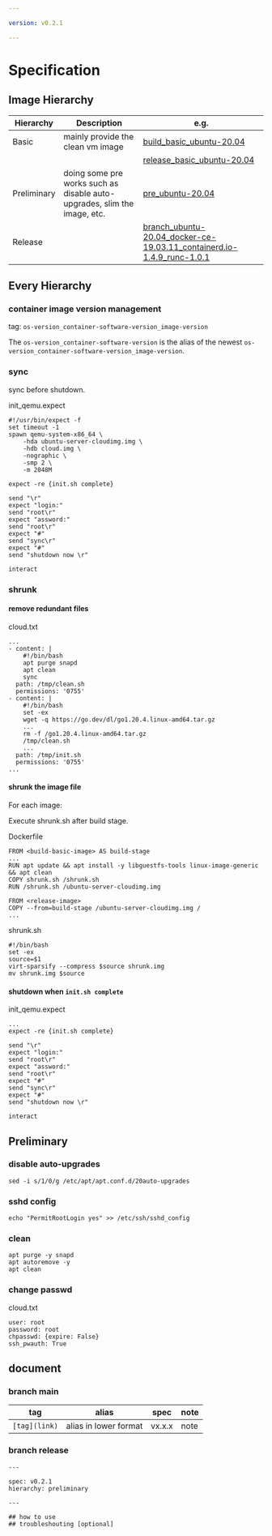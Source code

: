 ```yaml
---

version: v0.2.1

---
```


# Specification

## Image Hierarchy

| Hierarchy | Description | e.g. |
| --- | --- | --- |
| Basic | mainly provide the clean vm image | [build_basic_ubuntu-20.04](https://github.com/ssst0n3/docker_archive/tree/build_basic_ubuntu-20.04) |
| | | [release_basic_ubuntu-20.04](https://github.com/ssst0n3/docker_archive/tree/release_basic_ubuntu-20.04) |
| Preliminary | doing some pre works such as disable auto-upgrades, slim the image, etc. | [pre_ubuntu-20.04](https://github.com/ssst0n3/docker_archive/tree/pre_ubuntu-20.04) |
| Release | | [branch_ubuntu-20.04_docker-ce-19.03.11_containerd.io-1.4.9_runc-1.0.1](https://github.com/ssst0n3/docker_archive/tree/branch_ubuntu-20.04_docker-ce-19.03.11_containerd.io-1.4.9_runc-1.0.1) |

## Every Hierarchy

### container image version management

tag: `os-version_container-software-version_image-version`

The `os-version_container-software-version` is the alias of the newest `os-version_container-software-version_image-version`.

### sync

sync before shutdown.

init_qemu.expect

```
#!/usr/bin/expect -f
set timeout -1
spawn qemu-system-x86_64 \
    -hda ubuntu-server-cloudimg.img \
    -hdb cloud.img \
    -nographic \
    -smp 2 \
    -m 2048M

expect -re {init.sh complete}

send "\r"
expect "login:"
send "root\r"
expect "assword:"
send "root\r"
expect "#"
send "sync\r"
expect "#"
send "shutdown now \r"

interact
```

### shrunk

#### remove redundant files

cloud.txt

```
...
- content: |
    #!/bin/bash
    apt purge snapd
    apt clean
    sync
  path: /tmp/clean.sh
  permissions: '0755'
- content: |
    #!/bin/bash
    set -ex
    wget -q https://go.dev/dl/go1.20.4.linux-amd64.tar.gz
    ...
    rm -f /go1.20.4.linux-amd64.tar.gz
    /tmp/clean.sh
    ...
  path: /tmp/init.sh
  permissions: '0755'
...
```

#### shrunk the image file

For each image:

Execute shrunk.sh after build stage.

Dockerfile

```
FROM <build-basic-image> AS build-stage
...
RUN apt update && apt install -y libguestfs-tools linux-image-generic && apt clean
COPY shrunk.sh /shrunk.sh
RUN /shrunk.sh /ubuntu-server-cloudimg.img

FROM <release-image>
COPY --from=build-stage /ubuntu-server-cloudimg.img /
...
```

shrunk.sh

```
#!/bin/bash
set -ex
source=$1
virt-sparsify --compress $source shrunk.img
mv shrunk.img $source
```

#### shutdown when `init.sh complete`

init_qemu.expect

```
...
expect -re {init.sh complete}

send "\r"
expect "login:"
send "root\r"
expect "assword:"
send "root\r"
expect "#"
send "sync\r"
expect "#"
send "shutdown now \r"

interact
```

## Preliminary

### disable auto-upgrades 

```
sed -i s/1/0/g /etc/apt/apt.conf.d/20auto-upgrades
```

### sshd config

```
echo "PermitRootLogin yes" >> /etc/ssh/sshd_config
```

### clean

```
apt purge -y snapd
apt autoremove -y
apt clean
```

### change passwd

cloud.txt

```
user: root
password: root
chpasswd: {expire: False}
ssh_pwauth: True
```

## document

### branch main

| tag | alias | spec | note |
| --- | --- | --- | --- |
| `[tag](link)` | alias in lower format | vx.x.x | note |

### branch release

```
---

spec: v0.2.1
hierarchy: preliminary

---

## how to use
## troubleshouting [optional]
```
